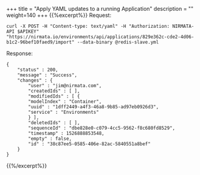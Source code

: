 +++
title = "Apply YAML updates to a running Application"
description = ""
weight=140
+++
{{%excerpt%}}
Request:

    curl -X POST -H "Content-type: text/yaml" -H "Authorization: NIRMATA-API $APIKEY" "https://nirmata.io/environments/api/applications/829e362c-cde2-4d06-b1c2-96bef10faed9/import" --data-binary @redis-slave.yml

Response:

    {
        "status" : 200,
        "message" : "Success",
        "changes" : {
            "user" : "jim@nirmata.com",
            "createdIds" : [ ],
            "modifiedIds" : [ {
            "modelIndex" : "Container",
            "uuid" : "1dff2449-a4f3-46a8-9b85-ad97eb0926d3",
            "service" : "Environments"
            } ],
            "deletedIds" : [ ],
            "sequenceId" : "dbe828e0-c079-4cc5-9562-f8c680fd8529",
            "timestamp" : 1526888853548,
            "empty" : false,
            "id" : "38c87ee5-0585-406e-82ac-5840551a8bef"
        }
    }

{{%/excerpt%}}
